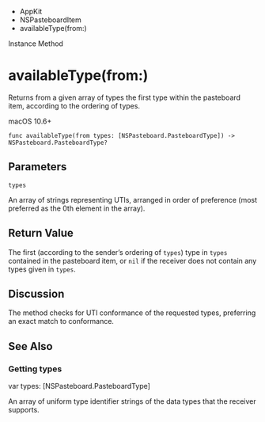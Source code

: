 

- AppKit
- NSPasteboardItem
-  availableType(from:) 

Instance Method

# availableType(from:)

Returns from a given array of types the first type within the pasteboard item, according to the ordering of types.

macOS 10.6+

``` source
func availableType(from types: [NSPasteboard.PasteboardType]) -> NSPasteboard.PasteboardType?
```

## Parameters 

`types`  

An array of strings representing UTIs, arranged in order of preference (most preferred as the 0th element in the array).

## Return Value

The first (according to the sender’s ordering of `types`) type in `types` contained in the pasteboard item, or `nil` if the receiver does not contain any types given in `types`.

## Discussion

The method checks for UTI conformance of the requested types, preferring an exact match to conformance.

## See Also

### Getting types

var types: [NSPasteboard.PasteboardType]

An array of uniform type identifier strings of the data types that the receiver supports.

